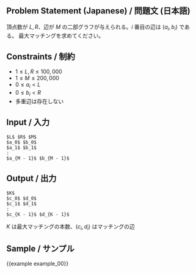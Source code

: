 Problem Statement (Japanese) / 問題文 (日本語)
---------

頂点数が $L, R$、辺が $M$ の二部グラフが与えられる。$i$ 番目の辺は $(a_i, b_i)$ である。
最大マッチングを求めてください。

Constraints / 制約
---------

- $1 \leq L, R \leq 100,000$
- $1 \leq M \leq 200,000$
- $0 \leq a_i < L$
- $0 \leq b_i < R$
- 多重辺は存在しない

Input / 入力
---------

~~~
$L$ $R$ $M$
$a_0$ $b_0$
$a_1$ $b_1$
:
$a_{M - 1}$ $b_{M - 1}$
~~~

Output / 出力
---------
~~~
$K$
$c_0$ $d_0$
$c_1$ $d_1$
:
$c_{K - 1}$ $d_{K - 1}$
~~~

$K$ は最大マッチングの本数、$(c_i, d_i)$ はマッチングの辺

Sample / サンプル
---------

{{example example_00}}

